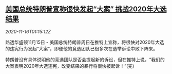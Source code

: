 <!--1605489798000-->
[美国总统特朗普宣称很快发起“大案” 挑战2020年大选结果](https://cn.reuters.com/article/trump-us-vote-twitters-116-idCNKBS27W03C)
------

<div><i>2020-11-16T01:15:12Z</i></div><p>路透华盛顿11月15日 - 美国总统特朗普周日在推特上宣称，将很快对2020年大选的违宪行为发起“大案”，即便他的竞选团队已很多次在选举诉讼中败下阵来。</p><p>特朗普没有具体说明他的竞选团队是否会提起新的诉讼，但在推特上说，“我们的大案表明2020年大选违宪，改变结果的暴行将很快被起诉！”(完)</p>
